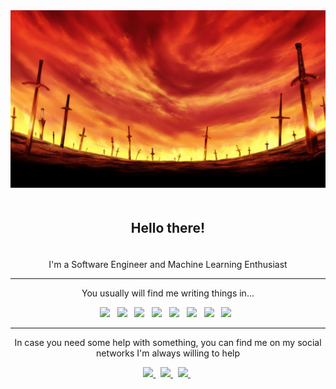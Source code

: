 <img src="./resources/unlimited-bw.jpg">

<h2 align="center" style="padding: 20px">Hello there!</h2>

<p align="center">
I'm a Software Engineer and Machine Learning Enthusiast  
</p>

---

<p align="center">
You usually will find me writing things in...
</p>

<p align="center">
    <img src="https://img.shields.io/badge/-Python-121212?style=flat&logo=python"> &nbsp;
    <img src="https://img.shields.io/badge/-Clojure-121212?style=flat&logo=clojure"> &nbsp;
    <img src="https://img.shields.io/badge/-C%2B%2B-121212?style=flat&logo=cplusplus"> &nbsp;
    <img src="https://img.shields.io/badge/-Csharp-121212?style=flat&logo=csharp"> &nbsp;
    <img src="https://img.shields.io/badge/-C-121212?style=flat&logo=c"> &nbsp;
    <img src="https://img.shields.io/badge/-Typescript-121212?style=flat&logo=typescript"> &nbsp;
    <img src="https://img.shields.io/badge/-Go-121212?style=flat&logo=go"> &nbsp;
    <img src="https://img.shields.io/badge/-Rust-121212?style=flat&logo=rust"> &nbsp;
</p>

---

<p align="center">In case you need some help with something, you can find me on my social networks I'm always willing to help</p>

<p align="center">
    <a href="https://www.linkedin.com/in/erickisos/">
        <img src="https://img.shields.io/badge/-Erick%20Isos-blue?style=flat-square&logo=Linkedin&logoColor=white">
    </a> &nbsp;
    <a href="https://www.twitter.com/erickisos">
        <img src="https://img.shields.io/badge/-erickisos-white?style=flat-square&logo=Twitter">
    </a> &nbsp;
    <a href="https://www.instagram.com/erickisos">
        <img src="https://img.shields.io/badge/-erickisos-white?style=flat-square&logo=Instagram">
    </a> &nbsp;
</p>
